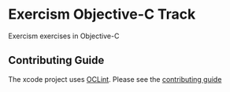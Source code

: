 # Exercism Objective-C Track

Exercism exercises in Objective-C

## Contributing Guide

The xcode project uses [OCLint](https://github.com/oclint/homebrew-formulae).
Please see the [contributing guide](https://github.com/exercism/x-api/blob/master/CONTRIBUTING.md#the-exercise-data)

